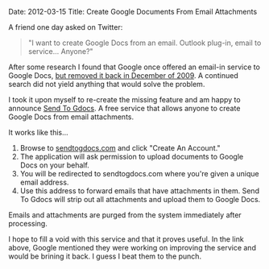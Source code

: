 Date: 2012-03-15
Title: Create Google Documents From Email Attachments


 A friend one day asked on Twitter:
 
 > "I want to create Google Docs from an email. Outlook plug-in, email to 
 > service... Anyone?"
 
 After some research I found that Google once offered an email-in service to Google Docs, [but removed it back in December of 2009](http://groups.google.com/a/googleproductforums.com/forum/#!category-topic/docs/report-a-problem/CJXIX83FMS0).  A continued search did not yield anything that would solve the problem.
 
 I took it upon myself to re-create the missing feature and am happy to announce [Send To Gdocs](http://sendtogdocs.com).  A free service that allows anyone to create Google Docs from email attachments.
 
 It works like this...
 
1. Browse to [sendtogdocs.com](http://sendtogdocs.com) and click "Create An Account."
1. The application will ask permission to upload documents to Google Docs on your behalf.
1. You will be redirected to sendtogdocs.com where you're given a unique email address.
1. Use this address to forward emails that have attachments in them.  Send To Gdocs will strip out all attachments and upload them to Google Docs.

Emails and attachments are purged from the system immediately after processing.

I hope to fill a void with this service and that it proves useful. In the link above, Google mentioned they were working on improving the service and would be brining it back. I guess I beat them to the punch.